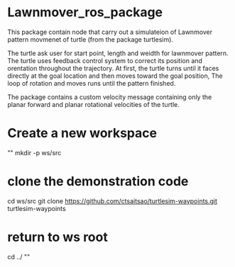# Lawnmover_ros_package

This package contain node that carry out a simulateion of Lawnmover pattern movmenet of turtle (from the package turtlesim).

The turtle ask user for start point, length and weidth for lawnmover pattern.
The turtle uses feedback control system to correct its position and orentation throughout the trajectory. At first, the turtle turns until it faces directly at the goal location and then moves toward the goal position, The loop of rotation and moves runs until the pattern finished. 

The package contains a custom velocity message containing only the planar forward and planar rotational velocities of the turtle.


# Create a new workspace
"" mkdir -p ws/src

# clone the demonstration code
cd ws/src
git clone https://github.com/ctsaitsao/turtlesim-waypoints.git turtlesim-waypoints

# return to ws root
cd ../ ""
